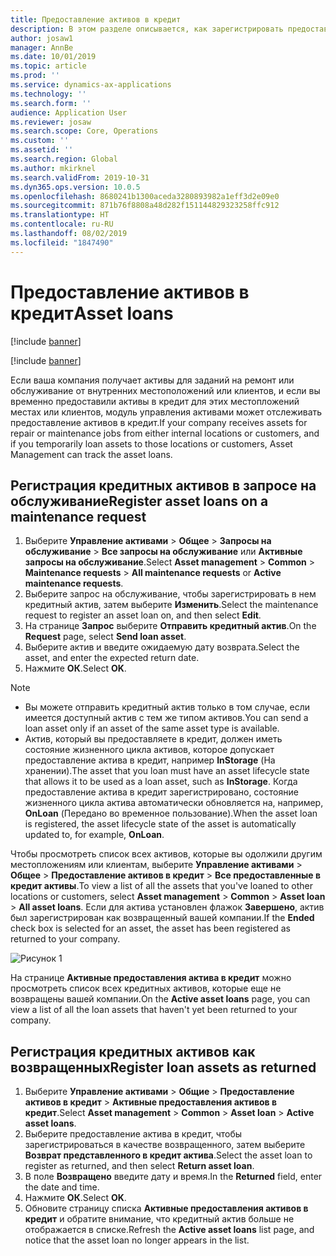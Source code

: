 ```yaml
---
title: Предоставление активов в кредит
description: В этом разделе описывается, как зарегистрировать предоставленные в кредит активы в управлении активами.
author: josaw1
manager: AnnBe
ms.date: 10/01/2019
ms.topic: article
ms.prod: ''
ms.service: dynamics-ax-applications
ms.technology: ''
ms.search.form: ''
audience: Application User
ms.reviewer: josaw
ms.search.scope: Core, Operations
ms.custom: ''
ms.assetid: ''
ms.search.region: Global
ms.author: mkirknel
ms.search.validFrom: 2019-10-31
ms.dyn365.ops.version: 10.0.5
ms.openlocfilehash: 8680241b1300aceda3280893982a1eff3d2e09e0
ms.sourcegitcommit: 871b76f8808a48d282f151144829323258ffc912
ms.translationtype: HT
ms.contentlocale: ru-RU
ms.lasthandoff: 08/02/2019
ms.locfileid: "1847490"
---
```

# <a name="asset-loans"></a><span data-ttu-id="e1f5a-103">Предоставление активов в кредит</span><span class="sxs-lookup"><span data-stu-id="e1f5a-103">Asset loans</span></span>

[!include [banner](../../includes/banner.md)]

[!include [banner](../../includes/preview-banner.md)]

<span data-ttu-id="e1f5a-104">Если ваша компания получает активы для заданий на ремонт или обслуживание от внутренних местоположений или клиентов, и если вы временно предоставили активы в кредит для этих местопложений местах или клиентов, модуль управления активами может отслеживать предоставление активов в кредит.</span><span class="sxs-lookup"><span data-stu-id="e1f5a-104">If your company receives assets for repair or maintenance jobs from either internal locations or customers, and if you temporarily loan assets to those locations or customers, Asset Management can track the asset loans.</span></span>

## <a name="register-asset-loans-on-a-maintenance-request"></a><span data-ttu-id="e1f5a-105">Регистрация кредитных активов в запросе на обслуживание</span><span class="sxs-lookup"><span data-stu-id="e1f5a-105">Register asset loans on a maintenance request</span></span>

1. <span data-ttu-id="e1f5a-106">Выберите **Управление активами** \> **Общее** \> **Запросы на обслуживание** \> **Все запросы на обслуживание** или **Активные запросы на обслуживание**.</span><span class="sxs-lookup"><span data-stu-id="e1f5a-106">Select **Asset management** \> **Common** \> **Maintenance requests** \> **All maintenance requests** or **Active maintenance requests**.</span></span>
2. <span data-ttu-id="e1f5a-107">Выберите запрос на обслуживание, чтобы зарегистрировать в нем кредитный актив, затем выберите **Изменить**.</span><span class="sxs-lookup"><span data-stu-id="e1f5a-107">Select the maintenance request to register an asset loan on, and then select **Edit**.</span></span>
3. <span data-ttu-id="e1f5a-108">На странице **Запрос** выберите **Отправить кредитный актив**.</span><span class="sxs-lookup"><span data-stu-id="e1f5a-108">On the **Request** page, select **Send loan asset**.</span></span>
4. <span data-ttu-id="e1f5a-109">Выберите актив и введите ожидаемую дату возврата.</span><span class="sxs-lookup"><span data-stu-id="e1f5a-109">Select the asset, and enter the expected return date.</span></span>
5. <span data-ttu-id="e1f5a-110">Нажмите **ОК**.</span><span class="sxs-lookup"><span data-stu-id="e1f5a-110">Select **OK**.</span></span>

> [!NOTE]
> - <span data-ttu-id="e1f5a-111">Вы можете отправить кредитный актив только в том случае, если имеется доступный актив с тем же типом активов.</span><span class="sxs-lookup"><span data-stu-id="e1f5a-111">You can send a loan asset only if an asset of the same asset type is available.</span></span>
> - <span data-ttu-id="e1f5a-112">Актив, который вы предоставляете в кредит, должен иметь состояние жизненного цикла активов, которое допускает предоставление актива в кредит, например **InStorage** (На хранении).</span><span class="sxs-lookup"><span data-stu-id="e1f5a-112">The asset that you loan must have an asset lifecycle state that allows it to be used as a loan asset, such as **InStorage**.</span></span> <span data-ttu-id="e1f5a-113">Когда предоставление актива в кредит зарегистрировано, состояние жизненного цикла актива автоматически обновляется на, например, **OnLoan** (Передано во временное пользование).</span><span class="sxs-lookup"><span data-stu-id="e1f5a-113">When the asset loan is registered, the asset lifecycle state of the asset is automatically updated to, for example, **OnLoan**.</span></span>

<span data-ttu-id="e1f5a-114">Чтобы просмотреть список всех активов, которые вы одолжили другим местопложениям или клиентам, выберите **Управление активами** \> **Общее** \> **Предоставление активов в кредит** \> **Все предоставленные в кредит активы**.</span><span class="sxs-lookup"><span data-stu-id="e1f5a-114">To view a list of all the assets that you've loaned to other locations or customers, select **Asset management** \> **Common** \> **Asset loan** \> **All asset loans**.</span></span> <span data-ttu-id="e1f5a-115">Если для актива установлен флажок **Завершено**, актив был зарегистрирован как возвращенный вашей компании.</span><span class="sxs-lookup"><span data-stu-id="e1f5a-115">If the **Ended** check box is selected for an asset, the asset has been registered as returned to your company.</span></span>

![Рисунок 1](media/06-manage-maintenance-requests.png)

<span data-ttu-id="e1f5a-117">На странице **Активные предоставления актива в кредит** можно просмотреть список всех кредитных активов, которые еще не возвращены вашей компании.</span><span class="sxs-lookup"><span data-stu-id="e1f5a-117">On the **Active asset loans** page, you can view a list of all the loan assets that haven't yet been returned to your company.</span></span>

## <a name="register-loan-assets-as-returned"></a><span data-ttu-id="e1f5a-118">Регистрация кредитных активов как возвращенных</span><span class="sxs-lookup"><span data-stu-id="e1f5a-118">Register loan assets as returned</span></span>

1. <span data-ttu-id="e1f5a-119">Выберите **Управление активами** \> **Общие** \> **Предоставление активов в кредит** \> **Активные предоставления активов в кредит**.</span><span class="sxs-lookup"><span data-stu-id="e1f5a-119">Select **Asset management** \> **Common** \> **Asset loan** \> **Active asset loans**.</span></span>
2. <span data-ttu-id="e1f5a-120">Выберите предоставление актива в кредит, чтобы зарегистрироваться в качестве возвращенного, затем выберите **Возврат представленного в кредит актива**.</span><span class="sxs-lookup"><span data-stu-id="e1f5a-120">Select the asset loan to register as returned, and then select **Return asset loan**.</span></span>
3. <span data-ttu-id="e1f5a-121">В поле **Возвращено** введите дату и время.</span><span class="sxs-lookup"><span data-stu-id="e1f5a-121">In the **Returned** field, enter the date and time.</span></span>
4. <span data-ttu-id="e1f5a-122">Нажмите **ОК**.</span><span class="sxs-lookup"><span data-stu-id="e1f5a-122">Select **OK**.</span></span>
5. <span data-ttu-id="e1f5a-123">Обновите страницу списка **Активные предоставления активов в кредит** и обратите внимание, что кредитный актив больше не отображается в списке.</span><span class="sxs-lookup"><span data-stu-id="e1f5a-123">Refresh the **Active asset loans** list page, and notice that the asset loan no longer appears in the list.</span></span>
